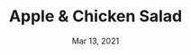 ---
title: "Apple & Chicken Salad"
date: "Mar 13, 2021"
prepTime: "10 min" 
cookingTime: "0 min"
totalTime: "10 min"
topic: "Salad"
originalLink: "https://www.myplate.gov/recipes/myplate-cnpp/apple-chicken-salad"
scottRating: 2
image: "../../images/recipe/AppleChickenSalad.png"
ingredients: [
  {
    name: Red Apple,
    ndbNo: 09003,
    amount: 2,
    metric: 350g,
    unit: qty
  },
  {
    name: Celery Stalks,
    preparation: ", diced",
    metric: 100g,
    amount: 2,
    unit: qty
  },
  {
    name: Chicken Breast,
    amount: 2,
    metric: 350g,
    unit: qty
  },
  {
    name: Plain Non-Fat Greek Yogurt,
    amount: .25,
    metric: 70g,
    unit: cup,
  },
  {
    name: Black Pepper,
    amount: .125,
    metric: 4g,
    unit: tsp,
  },
  {
    name: "Lettuce",
    preparation: ", Bibb, Romaine, green, or red leaf",
    amount: 16,
    unit: count
  }
]
directions: [
  "Cut and core the apples, chop them.",
  "Mix all the ingredients together in a bowl (except for the lettuce).",
  "Wrap in lettuce."
]

---